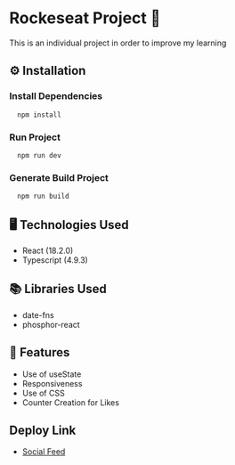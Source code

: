 # Rockeseat Project 🚀

This is an individual project in order to improve my learning

## ⚙️ Installation

### Install Dependencies

```http
  npm install
```

### Run Project

```http
  npm run dev
```

### Generate Build Project

```http
  npm run build
```

## 🖥️ Technologies Used

- React (18.2.0)
- Typescript (4.9.3)

## 📚 Libraries Used

- date-fns
- phosphor-react

## 🚀 Features

- Use of useState
- Responsiveness
- Use of CSS
- Counter Creation for Likes

## Deploy Link

- [Social Feed](https://social-feed-ts.vercel.app/)
